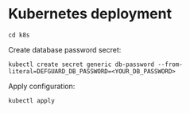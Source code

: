 # Kubernetes deployment

```
cd k8s
```

Create database password secret:

```
kubectl create secret generic db-password --from-literal=DEFGUARD_DB_PASSWORD=<YOUR_DB_PASSWORD>
```

Apply configuration:

```
kubectl apply
```
